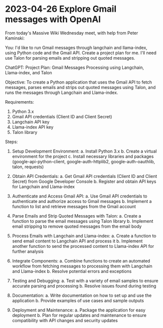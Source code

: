# 2023-04-26 Explore Gmail messages with OpenAI

From today's Massive Wiki Wednesday meet, with help from Peter Kaminski:

You:
I'd like to run Gmail messages through langchain and llama-index, using Python code and the Gmail API. Create a project plan for me. I'll need use Talon for parsing emails and stripping out quoted messages.

ChatGPT:
Project Plan: Gmail Messages Processing using Langchain, Llama-index, and Talon

Objective:
To create a Python application that uses the Gmail API to fetch messages, parses emails and strips out quoted messages using Talon, and runs the messages through Langchain and Llama-index.

Requirements:

1. Python 3.x
2. Gmail API credentials (Client ID and Client Secret)
3. Langchain API key
4. Llama-index API key
5. Talon library

Steps:

1. Setup Development Environment:
   a. Install Python 3.x
   b. Create a virtual environment for the project
   c. Install necessary libraries and packages (google-api-python-client, google-auth-httplib2, google-auth-oauthlib, talon, requests)

2. Obtain API Credentials:
   a. Get Gmail API credentials (Client ID and Client Secret) from Google Developer Console
   b. Register and obtain API keys for Langchain and Llama-index

3. Authenticate and Access Gmail API:
   a. Use Gmail API credentials to authenticate and authorize access to Gmail messages
   b. Implement a function to list and retrieve messages from the Gmail account

4. Parse Emails and Strip Quoted Messages with Talon:
   a. Create a function to parse the email messages using Talon library
   b. Implement email stripping to remove quoted messages from the email body

5. Process Emails with Langchain and Llama-index:
   a. Create a function to send email content to Langchain API and process it
   b. Implement another function to send the processed content to Llama-index API for further analysis

6. Integrate Components:
   a. Combine functions to create an automated workflow from fetching messages to processing them with Langchain and Llama-index
   b. Resolve potential errors and exceptions

7. Testing and Debugging:
   a. Test with a variety of email samples to ensure accurate parsing and processing
   b. Resolve issues found during testing

8. Documentation:
   a. Write documentation on how to set up and use the application
   b. Provide examples of use cases and sample outputs

9. Deployment and Maintenance:
   a. Package the application for easy deployment
   b. Plan for regular updates and maintenance to ensure compatibility with API changes and security updates
